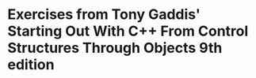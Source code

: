 # Exercises from Tony Gaddis' Starting Out With C++ From Control Structures Through Objects 9th edition
